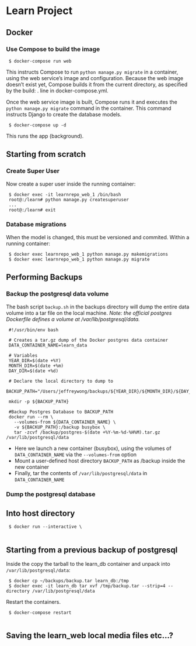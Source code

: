 # Learn Project

## Docker 

### Use Compose to build the image
```
 $ docker-compose run web 
```
This instructs Compose to run ```python manage.py migrate``` in a container, using the web service’s image and configuration. Because the web image doesn’t exist yet, Compose builds it from the current directory, as specified by the build: . line in docker-compose.yml.

Once the web service image is built, Compose runs it and executes the ```python manage.py migrate``` command in the container. This command instructs Django to create the database models.


```
 $ docker-compose up -d
```

This runs the app (background).

## Starting from scratch
### Create Super User
Now create a super user inside the running container:
```
 $ docker exec -it learnrepo_web_1 /bin/bash    
 root@:/learn# python manage.py createsuperuser
 ...
 root@:/learn# exit
```

### Database migrations
When the model is changed, this must be versioned and commited. Within a running container:
```
 $ docker exec learnrepo_web_1 python manage.py makemigrations
 $ docker exec learnrepo_web_1 python manage.py migrate 
```


## Performing Backups
### Backup the postgresql data volume
The bash script `backup.sh` in the backups directory will dump the entire data volume into a tar file on the local machine. 
*Note: the official postgres Dockerfile defines a volume at /var/lib/postgresql/data.*
```
 #!/usr/bin/env bash

 # Creates a tar.gz dump of the Docker postgres data container
 DATA_CONTAINER_NAME=learn_data

 # Variables
 YEAR_DIR=$(date +%Y)
 MONTH_DIR=$(date +%m)
 DAY_DIR=$(date +%d)

 # Declare the local directory to dump to
 BACKUP_PATH="/Users/jeffreywong/backups/${YEAR_DIR}/${MONTH_DIR}/${DAY_DIR}"

 mkdir -p ${BACKUP_PATH}
​
 #Backup Postgres Database to BACKUP_PATH
 docker run --rm \
   --volumes-from ${DATA_CONTAINER_NAME} \
   -v ${BACKUP_PATH}:/backup busybox \
   tar -zcvf /backup/postgres-$(date +%Y-%m-%d-%H%M).tar.gz /var/lib/postgresql/data
```
* Here we launch a new container (busybox), using the volumes of `DATA_CONTAINER_NAME` via the `--volumes-from` option
* Mount a user-defined host directory `BACKUP_PATH` as /backup inside the new container 
* Finally, tar the contents of `/var/lib/postgresql/data` in `DATA_CONTAINER_NAME` 

### Dump the postgresql database
## Into host directory 
```
 $ docker run --interactive \
 
```
 

## Starting from a previous backup of postgresql
Inside the copy the tarball to the learn_db container and unpack into `/var/lib/postgresql/data`: 
```
 $ docker cp ~/backups/backup.tar learn_db:/tmp
 $ docker exec -it learn_db tar xvf /tmp/backup.tar --strip=4 --directory /var/lib/postgresql/data 
```
Restart the containers.
```
 $ docker-compose restart
 
```

## Saving the learn_web local media files etc...?